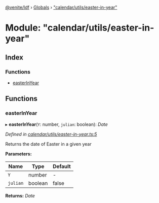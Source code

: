 [@venite/ldf](../README.md) › [Globals](../globals.md) › ["calendar/utils/easter-in-year"](_calendar_utils_easter_in_year_.md)

# Module: "calendar/utils/easter-in-year"

## Index

### Functions

* [easterInYear](_calendar_utils_easter_in_year_.md#easterinyear)

## Functions

###  easterInYear

▸ **easterInYear**(`Y`: number, `julian`: boolean): *Date*

*Defined in [calendar/utils/easter-in-year.ts:5](https://github.com/gbj/venite/blob/9a2b06b/ldf/src/calendar/utils/easter-in-year.ts#L5)*

Returns the date of Easter in a given year

**Parameters:**

Name | Type | Default |
------ | ------ | ------ |
`Y` | number | - |
`julian` | boolean | false |

**Returns:** *Date*
